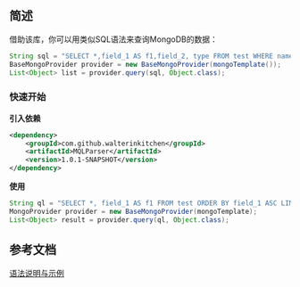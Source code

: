 ## 简述

借助该库，你可以用类似SQL语法来查询MongoDB的数据：

```java
String sql = "SELECT *,field_1 AS f1,field_2, type FROM test WHERE name LIKE '\\^'";
BaseMongoProvider provider = new BaseMongoProvider(mongoTemplate());
List<Object> list = provider.query(sql, Object.class);
```

### 快速开始

**引入依赖**

```xml
<dependency>
    <groupId>com.github.walterinkitchen</groupId>
    <artifactId>MQLParser</artifactId>
    <version>1.0.1-SNAPSHOT</version>
</dependency>
```

**使用**

```java
String ql = "SELECT *, field_1 AS f1 FROM test ORDER BY field_1 ASC LIMIT 10";
MongoProvider provider = new BaseMongoProvider(mongoTemplate);
List<Object> result = provider.query(ql, Object.class);
```

## 参考文档

[语法说明与示例](doc/语法.md)